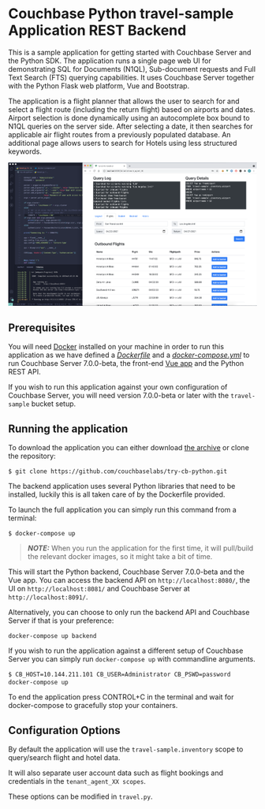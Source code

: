 # Couchbase Python travel-sample Application REST Backend
This is a sample application for getting started with Couchbase Server and the Python SDK. 
The application runs a single page web UI for demonstrating SQL for Documents (N1QL), Sub-document requests and Full Text Search (FTS) querying capabilities. 
It uses Couchbase Server together with the Python Flask web platform, Vue and Bootstrap.

The application is a flight planner that allows the user to search for and select a flight route (including the return flight) based on airports and dates. 
Airport selection is done dynamically using an autocomplete box bound to N1QL queries on the server side. After selecting a date, it then searches 
for applicable air flight routes from a previously populated database. An additional page allows users to search for Hotels using less structured keywords.

![Application](app.png)

## Prerequisites
You will need [Docker](https://docs.docker.com/get-docker/) installed on your machine in order to run this application as we have defined a [_Dockerfile_](Dockerfile) and a [_docker-compose.yml_](docker-compose.yml) to run Couchbase Server 7.0.0-beta, the front-end [Vue app](https://github.com/couchbaselabs/try-cb-frontend-v2.git) and the Python REST API.

If you wish to run this application against your own configuration of Couchbase Server, you will need version 7.0.0-beta or later with the `travel-sample` bucket setup.

## Running the application
To download the application you can either download [the archive](https://github.com/couchbaselabs/try-cb-python/archive/master.zip) or clone the repository:

```
$ git clone https://github.com/couchbaselabs/try-cb-python.git
```

The backend application uses several Python libraries that need to be installed, luckily this is all taken care of by the Dockerfile provided.

To launch the full application you can simply run this command from a terminal:

```
$ docker-compose up
```

> **_NOTE:_** When you run the application for the first time, it will pull/build the relevant docker images, so it might take a bit of time.

This will start the Python backend, Couchbase Server 7.0.0-beta and the Vue app.
You can access the backend API on `http://localhost:8080/`, the UI on `http://localhost:8081/` and Couchbase Server at `http://localhost:8091/`.

Alternatively, you can choose to only run the backend API and Couchbase Server if that is your preference:
```
docker-compose up backend
```

If you wish to run the application against a different setup of Couchbase Server
you can simply run `docker-compose up` with commandline arguments.

```
$ CB_HOST=10.144.211.101 CB_USER=Administrator CB_PSWD=password docker-compose up 
```

To end the application press CONTROL+C in the terminal and wait for docker-compose to gracefully stop your containers.

## Configuration Options

By default the application will use the `travel-sample.inventory` scope to query/search flight and hotel data.

It will also separate user account data such as flight bookings and credentials in the `tenant_agent_XX scopes`.  

These options can be modified in `travel.py`.
